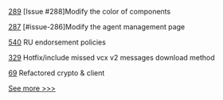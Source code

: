 
[289](https://github.com/hyperledger/cello/pull/289) [Issue #288]Modify the color of components

[287](https://github.com/hyperledger/cello/pull/287) [#issue-286]Modify the agent management page

[540](https://github.com/hyperledger/fabric-docs-i18n/pull/540) RU endorsement policies

[329](https://github.com/hyperledger/aries-vcx/pull/329) Hotfix/include missed vcx v2 messages download method

[69](https://github.com/hyperledger/iroha-javascript/pull/69) Refactored crypto & client


[See more >>>](https://start-here.hyperledger.org/pull-requests)

